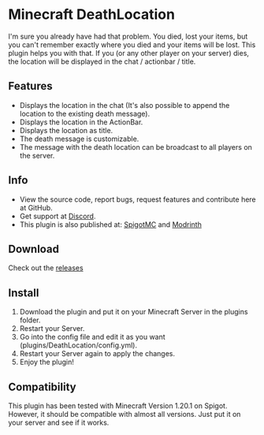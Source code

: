 # Minecraft DeathLocation
I'm sure you already have had that problem. You died, lost your items, but you can't remember exactly where you died and your items will be lost.
This plugin helps you with that.
If you (or any other player on your server) dies, the location will be displayed in the chat / actionbar / title.

## Features
- Displays the location in the chat (It's also possible to append the location to the existing death message).
- Displays the location in the ActionBar.
- Displays the location as title.
- The death message is customizable.
- The message with the death location can be broadcast to all players on the server.

## Info
- View the source code, report bugs, request features and contribute here at GitHub.
- Get support at [Discord](https://discord.gg/VqK3ctsbz7).
- This plugin is also published at: [SpigotMC](https://www.spigotmc.org/resources/deathlocation.96051/) and [Modrinth](https://modrinth.com/plugin/deathlocation)

## Download
Check out the [releases](https://github.com/Xitee1/DeathLocation/releases)

## Install
1. Download the plugin and put it on your Minecraft Server in the plugins folder.
2. Restart your Server.
3. Go into the config file and edit it as you want (plugins/DeathLocation/config.yml).
4. Restart your Server again to apply the changes.
5. Enjoy the plugin!

## Compatibility
This plugin has been tested with Minecraft Version 1.20.1 on Spigot.<br>
However, it should be compatible with almost all versions. Just put it on your server and see if it works.
